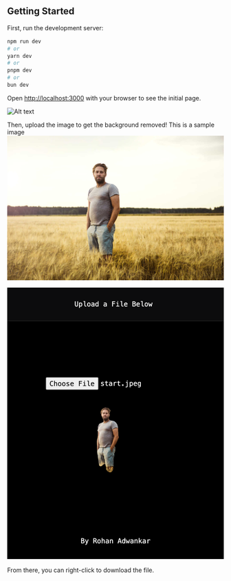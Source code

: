 
## Getting Started

First, run the development server:

```bash
npm run dev
# or
yarn dev
# or
pnpm dev
# or
bun dev
```

Open [http://localhost:3000](http://localhost:3000) with your browser to see the initial page.

![Alt text](initial.png?raw=true "Title")

Then, upload the image to get the background removed!
This is a sample image
![Alt text](start.jpeg?raw=true "Title")


![Alt text](end.png?raw=true "Title")

From there, you can right-click to download the file.
